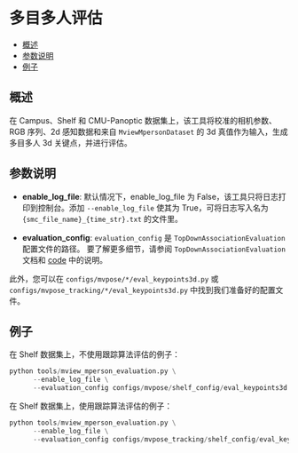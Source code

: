 # 多目多人评估

- [概述](#概述)
- [参数说明](#参数说明)
- [例子](#例子)

## 概述

在 Campus、Shelf 和 CMU-Panoptic 数据集上，该工具将校准的相机参数、RGB 序列、2d 感知数据和来自 `MviewMpersonDataset` 的 3d 真值作为输入，生成多目多人 3d 关键点，并进行评估。

## 参数说明

- **enable_log_file**:
默认情况下，enable_log_file 为 False，该工具只将日志打印到控制台。添加 `--enable_log_file` 使其为 True，可将日志写入名为 ` {smc_file_name}_{time_str}.txt` 的文件里。

- **evaluation_config**:
`evaluation_config` 是 `TopDownAssociationEvaluation` 配置文件的路径。 要了解更多细节，请参阅 `TopDownAssociationEvaluation` 文档和 [code](../../../xrmocap/core/evaluation/top_down_association_evaluation.py) 中的说明。

此外，您可以在 `configs/mvpose/*/eval_keypoints3d.py` 或 `configs/mvpose_tracking/*/eval_keypoints3d.py` 中找到我们准备好的配置文件。

## 例子

在 Shelf 数据集上，不使用跟踪算法评估的例子：

```python
python tools/mview_mperson_evaluation.py \
      --enable_log_file \
      --evaluation_config configs/mvpose/shelf_config/eval_keypoints3d.py
```

在 Shelf 数据集上，使用跟踪算法评估的例子：

```python
python tools/mview_mperson_evaluation.py \
      --enable_log_file \
      --evaluation_config configs/mvpose_tracking/shelf_config/eval_keypoints3d.py
```
